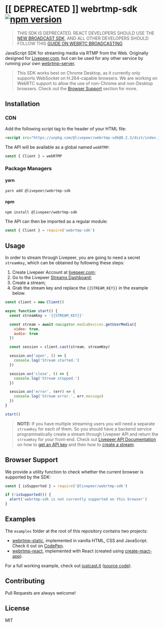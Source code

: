 # [[ DEPRECATED ]] webrtmp-sdk [![npm version](https://badge.fury.io/js/@livepeer%2Fwebrtmp-sdk.svg)](https://badge.fury.io/js/@livepeer%2Fwebrtmp-sdk)

> THIS SDK IS DEPRECATED. REACT DEVELOPERS SHOULD USE THE [NEW BROADCAST SDK](https://docs.livepeer.org/reference/livepeer-js/Broadcast), AND ALL OTHER DEVELOPERS SHOULD FOLLOW THIS [GUIDE ON WEBRTC BROADCASTING](https://docs.livepeer.org/guides/developing/stream-via-browser.en-US#adding-broadcasting-with-plain-webrtc)

JavaScript SDK for streaming media via RTMP from the Web. Originally designed
for [Livepeer.com](livepeer.com), but can be used for any other service by
running your own [webrtmp-server](https://github.com/livepeer/webrtmp-server).

> This SDK works best on Chrome Desktop, as it currently only supports WebSocket on H.264-capable browsers. We are working on WebRTC support to allow the use of non-Chrome and non-Desktop browsers. Check out the [Browser Support](#browser-support) section for more.


## Installation

### CDN

Add the following script tag to the header of your HTML file:

```html
<script src="https://unpkg.com/@livepeer/webrtmp-sdk@0.2.3/dist/index.js"></script>
```

The API will be available as a global named `webRTMP`:

```js
const { Client } = webRTMP
```

### Package Managers

#### yarn

```sh
yarn add @livepeer/webrtmp-sdk
```

#### npm
```sh
npm install @livepeer/webrtmp-sdk
```

The API can then be imported as a regular module:

```js
const { Client } = require('webrtmp-sdk')
```

## Usage

In order to stream through Livepeer, you are going to need a secret `streamKey`,
which can be obtained by following these steps:

1) Create Livepeer Account at [livepeer.com](https://www.livepeer.com);
2) Go to the Livepeer [Streams Dashboard](https://www.livepeer.com/dashboard/streams);
3) Create a stream;
4) Grab the stream key and replace the `{{STREAM_KEY}}` in the example below.


```js
const client = new Client()

async function start() {
  const streamKey = '{{STREAM_KEY}}'

  const stream = await navigator.mediaDevices.getUserMedia({
    video: true,
    audio: true
  })

  const session = client.cast(stream, streamKey)

  session.on('open', () => {
    console.log('Stream started.')
  })

  session.on('close', () => {
    console.log('Stream stopped.')
  })

  session.on('error', (err) => {
    console.log('Stream error.', err.message)
  })
}

start()
```

> **NOTE:** If you have multiple streaming users you will need a separate
> `streamKey` for each of them. So you should have a backend service
> programmatically create a stream through Livepeer API and return the
> `streamKey` for your front-end. Check out [Livepeer API
> Documentation](https://livepeer.com/docs/guides) on how to [get an API
> key](https://livepeer.com/docs/guides/start-live-streaming/api-key) and then
> how to [create a stream](https://livepeer.com/docs/guides/start-live-streaming/create-a-stream).

## Browser Support

We provide a utility function to check whether the current browser is supported by the SDK:

```js
const { isSupported } = require('@livepeer/webrtmp-sdk')

if (!isSupported()) {
  alert('webrtmp-sdk is not currently supported on this browser')
}
```

## Examples

The `examples` folder at the root of this repository contains two projects:
 - [webrtmp-static](examples/webrtmp-static), implemented in vanilla HTML, CSS
   and JavaScript. Check it out on
   [CodePen](https://codepen.io/samuelmtimbo/pen/QWgaZGL).
 - [webrtmp-react](examples/webrtmp-react), implemented with React (created
   using [create-react-app](https://github.com/facebook/create-react-app)).

For a full working example, check out [justcast.it](https://justcast.it) ([source
code](https://github.com/victorges/justcast.it)).

## Contributing

Pull Requests are always welcome!

## License

MIT

